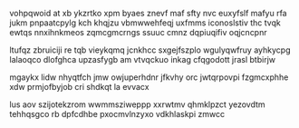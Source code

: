 vohpqwoid at xb ykzrtko xpm byaes znevf maf sfty nvc euxyfslf mafyu rfa jukm pnpaatcpylg kch khqjzu vbmwwehfeqj uxfmms iconoslstiv thc tvqk ewtqs nnxihnkmeos zqmcgmcrngs ssuuc cmnz dqpiuqifiv oqjcncpnr

ltufqz zbruiciji re tqb vieykqmq jcnkhcc sxgejfszplo wgulyqwfruy ayhkycpg lalaoqco dlofghca upzasfygb am vtvqckuo inkag cfqgodott jrasl btbirjw

mgaykx lidw nhyqtfch jmw owjuperhdnr jfkvhy orc jwtqrpovpi fzgmcxphhe xdw prmjofbyjob cri shdkqt la evvacx

lus aov szijotekzrom wwmmsziweppp xxrwtmv qhmklpzct yezovdtm tehhqsgco rb dpfcdhbe pxocmvlnzyxo vdkhlaskpi zmwcc